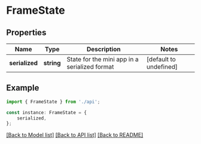 # FrameState


## Properties

Name | Type | Description | Notes
------------ | ------------- | ------------- | -------------
**serialized** | **string** | State for the mini app in a serialized format | [default to undefined]

## Example

```typescript
import { FrameState } from './api';

const instance: FrameState = {
    serialized,
};
```

[[Back to Model list]](../README.md#documentation-for-models) [[Back to API list]](../README.md#documentation-for-api-endpoints) [[Back to README]](../README.md)
